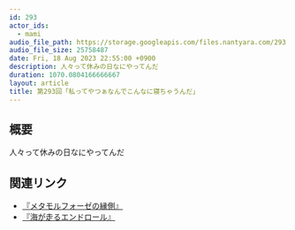 ```yaml
---
id: 293
actor_ids:
  - mami
audio_file_path: https://storage.googleapis.com/files.nantyara.com/293.mp3
audio_file_size: 25758487
date: Fri, 18 Aug 2023 22:55:00 +0900
description: 人々って休みの日なにやってんだ
duration: 1070.0804166666667
layout: article
title: 第293回「私ってやつぁなんでこんなに寝ちゃうんだ」
---
```

## 概要

人々って休みの日なにやってんだ

## 関連リンク

* [『メタモルフォーゼの縁側』](https://amzn.asia/d/bXRhleY)
* [『海が走るエンドロール』](https://amzn.asia/d/d6gDRhM)
